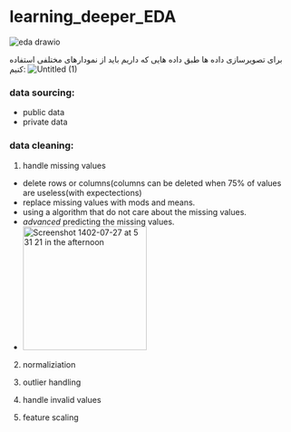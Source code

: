 # learning_deeper_EDA


![eda drawio](https://github.com/pouniq/learning_deeper_EDA/assets/140271156/fcb9e6f3-5b99-4590-98bf-cda38687f5b5)


برای تصویرسازی داده ها طبق داده هایی که داریم باید از نمودارهای مختلفی استفاده کنیم:
![Untitled (1)](https://github.com/pouniq/learning_deeper_EDA/assets/140271156/c59ed3d6-1d28-41b3-9950-de1cba5daa9f)

### data sourcing:
- public data
- private data

### data cleaning:
1. handle missing values
  - delete rows or columns(columns can be deleted when 75% of values are useless(with expectections)
  - replace missing values with mods and means.
  - using a algorithm that do not care about the missing values.
  - *advanced* predicting the missing values.
  - <img width="218" alt="Screenshot 1402-07-27 at 5 31 21 in the afternoon" src="https://github.com/pouniq/learning_deeper_EDA/assets/140271156/19c9ba78-cfc5-4894-b17a-aed149df8e7f">
2. normaliziation

3. outlier handling
4. handle invalid values
5. feature scaling
   


